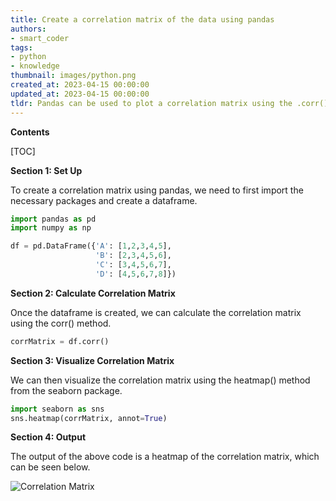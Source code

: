 ```yaml
---
title: Create a correlation matrix of the data using pandas
authors:
- smart_coder
tags:
- python
- knowledge
thumbnail: images/python.png
created_at: 2023-04-15 00:00:00
updated_at: 2023-04-15 00:00:00
tldr: Pandas can be used to plot a correlation matrix using the .corr() method on a DataFrame.
---
```


**Contents**

[TOC]

**Section 1: Set Up**

To create a correlation matrix using pandas, we need to first import the necessary packages and create a dataframe. 

```python
import pandas as pd
import numpy as np

df = pd.DataFrame({'A': [1,2,3,4,5],
                   'B': [2,3,4,5,6],
                   'C': [3,4,5,6,7],
                   'D': [4,5,6,7,8]})
```

**Section 2: Calculate Correlation Matrix**

Once the dataframe is created, we can calculate the correlation matrix using the corr() method.

```python
corrMatrix = df.corr()
```

**Section 3: Visualize Correlation Matrix**

We can then visualize the correlation matrix using the heatmap() method from the seaborn package.

```python
import seaborn as sns
sns.heatmap(corrMatrix, annot=True)
```

**Section 4: Output**

The output of the above code is a heatmap of the correlation matrix, which can be seen below.

![Correlation Matrix](correlation_matrix.png)
